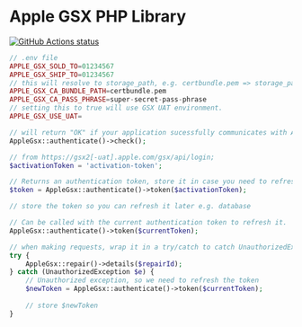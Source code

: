 Apple GSX PHP Library
=====================

<p align="left">
    <a href="https://github.com/waggingtail-dev/package-apple-gsx-laravel"><img alt="GitHub Actions status" src="https://github.com/waggingtail-dev/package-apple-gsx-laravel/workflows/ci-cd/badge.svg"></a>
</p>

```php
// .env file
APPLE_GSX_SOLD_TO=01234567
APPLE_GSX_SHIP_TO=01234567
// this will resolve to storage_path, e.g. certbundle.pem => storage_path('certbundle.pem')
APPLE_GSX_CA_BUNDLE_PATH=certbundle.pem
APPLE_GSX_CA_PASS_PHRASE=super-secret-pass-phrase
// setting this to true will use GSX UAT environment.
APPLE_GSX_USE_UAT=

// will return "OK" if your application sucessfully communicates with Apple GSX api.
AppleGsx::authenticate()->check();

// from https://gsx2[-uat].apple.com/gsx/api/login;
$activationToken = 'activation-token';

// Returns an authentication token, store it in case you need to refresh the token.
$token = AppleGsx::authenticate()->token($activationToken);

// store the token so you can refresh it later e.g. database

// Can be called with the current authentication token to refresh it.
AppleGsx::authenticate()->token($currentToken);

// when making requests, wrap it in a try/catch to catch UnauthorizedException
try {
    AppleGsx::repair()->details($repairId);
} catch (UnauthorizedException $e) {
    // Unauthorized exception, so we need to refresh the token
    $newToken = AppleGsx::authenticate()->token($currentToken);
 
    // store $newToken
}
```
